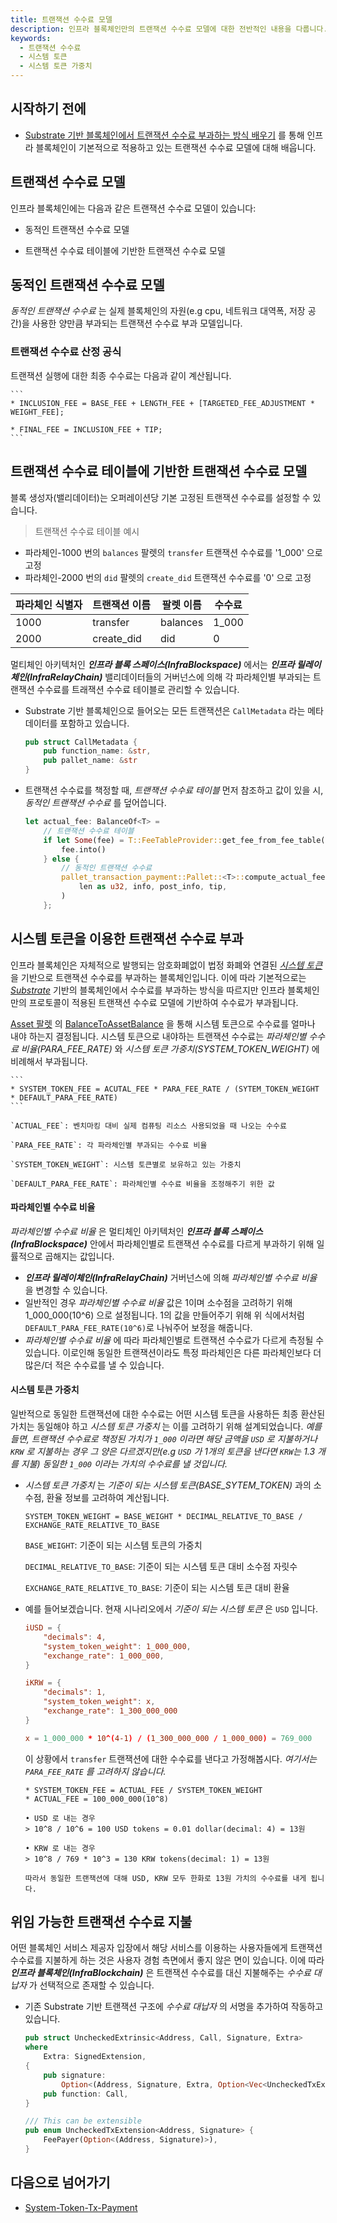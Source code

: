 ```yaml
---
title: 트랜잭션 수수료 모델
description: 인프라 블록체인만의 트랜잭션 수수료 모델에 대한 전반적인 내용을 다룹니다. 
keywords:
  - 트랜잭션 수수료
  - 시스템 토큰
  - 시스템 토큰 가중치
---
```


## 시작하기 전에

- [Substrate 기반 블록체인에서 트랜잭션 수수료 부과하는 방식 배우기](../../substrate/learn/tx-weights-fees.ko.md) 를 통해 인프라 블록체인이 기본적으로 적용하고 있는 트랜잭션 수수료 모델에 대해 배웁니다.

## 트랜잭션 수수료 모델

인프라 블록체인에는 다음과 같은 트랜잭션 수수료 모델이 있습니다:

- 동적인 트랜잭션 수수료 모델

- 트랜잭션 수수료 테이블에 기반한 트랜잭션 수수료 모델

## 동적인 트랜잭션 수수료 모델

_동적인 트랜잭션 수수료_ 는 실제 블록체인의 자원(e.g cpu, 네트워크 대역폭, 저장 공간)을 사용한 양만큼 부과되는 트랜잭션 수수료 부과 모델입니다. 

### 트랜잭션 수수료 산정 공식

트랜잭션 실행에 대한 최종 수수료는 다음과 같이 계산됩니다. 

    ```
    * INCLUSION_FEE = BASE_FEE + LENGTH_FEE + [TARGETED_FEE_ADJUSTMENT * WEIGHT_FEE];

    * FINAL_FEE = INCLUSION_FEE + TIP;
    ```

## 트랜잭션 수수료 테이블에 기반한 트랜잭션 수수료 모델

블록 생성자(밸리데이터)는 오퍼레이션당 기본 고정된 트랜잭션 수수료를 설정할 수 있습니다. 

> 트랜잭션 수수료 테이블 예시
- 파라체인-1000 번의 `balances` 팔렛의 `transfer` 트랜잭션 수수료를 '1_000' 으로 고정
- 파라체인-2000 번의 `did` 팔렛의 `create_did` 트랜잭션 수수료를 '0' 으로 고정

| 파라체인 식별자| 트랜잭션 이름 | 팔렛 이름 | 수수료
| - | - | - | - | 
| 1000 | transfer | balances | 1_000 |
| 2000 | create_did | did | 0 |


멀티체인 아키텍처인 **_인프라 블록 스페이스(InfraBlockspace)_** 에서는 **_인프라 릴레이체인(InfraRelayChain)_** 밸리데이터들의 거버넌스에 의해 각 파라체인별 부과되는 트랜잭션 수수료를 트래잭션 수수료 테이블로 관리할 수 있습니다.

- Substrate 기반 블록체인으로 들어오는 모든 트랜잭션은 `CallMetadata` 라는 메타데이터를 포함하고 있습니다. 

    ```rust
    pub struct CallMetadata {
        pub function_name: &str,
        pub pallet_name: &str
    }
    ```

- 트랜잭션 수수료를 책정할 때, _트랜잭션 수수료 테이블_ 먼저 참조하고 값이 있을 시, _동적인 트랜잭션 수수료_ 를 덮어씁니다.

    ```rust
    let actual_fee: BalanceOf<T> =
        // 트랜잭션 수수료 테이블
        if let Some(fee) = T::FeeTableProvider::get_fee_from_fee_table(metadata) {
            fee.into()
        } else {
            // 동적인 트랜잭션 수수료
            pallet_transaction_payment::Pallet::<T>::compute_actual_fee(
                len as u32, info, post_info, tip,
            )
        };
    ```

## 시스템 토큰을 이용한 트랜잭션 수수료 부과

인프라 블록체인은 자체적으로 발행되는 암호화폐없이 법정 화폐와 연결된 _[시스템 토큰](./system-token.md)_ 을 기반으로 트랜잭션 수수료를 부과하는 블록체인입니다. 이에 따라 기본적으로는 _[Substrate](https://substrate.io)_ 기반의 블록체인에서 수수료를 부과하는 방식을 따르지만 인프라 블록체인만의 프로토콜이 적용된 트랜잭션 수수료 모델에 기반하여 수수료가 부과됩니다.

[Asset 팔렛](https://paritytech.github.io/substrate/master/pallet_assets/index.html) 의 [BalanceToAssetBalance](https://paritytech.github.io/polkadot-sdk/master/pallet_assets/struct.BalanceToAssetBalance.html) 을 통해 시스템 토큰으로 수수료를 얼마나 내야 하는지 결정됩니다. 시스템 토큰으로 내야하는 트랜잭션 수수료는 _파라체인별 수수료 비율(PARA_FEE_RATE)_ 와 _시스템 토큰 가중치(SYSTEM_TOKEN_WEIGHT)_ 에 비례해서 부과됩니다.
 
    ```
    * SYSTEM_TOKEN_FEE = ACUTAL_FEE * PARA_FEE_RATE / (SYTEM_TOKEN_WEIGHT * DEFAULT_PARA_FEE_RATE)
    ```
    
    `ACTUAL_FEE`: 벤치마킹 대비 실제 컴퓨팅 리소스 사용되었을 때 나오는 수수료

    `PARA_FEE_RATE`: 각 파라체인별 부과되는 수수료 비율

    `SYSTEM_TOKEN_WEIGHT`: 시스템 토큰별로 보유하고 있는 가중치

    `DEFAULT_PARA_FEE_RATE`: 파라체인별 수수료 비율을 조정해주기 위한 값

#### 파라체인별 수수료 비율

_파라체인별 수수료 비율_ 은 멀티체인 아키텍처인 _**인프라 블록 스페이스(InfraBlockspace)**_ 안에서 파라체인별로 트랜잭션 수수료를 다르게 부과하기 위해 일률적으로 곱해지는 값입니다. 
- **_인프라 릴레이체인(InfraRelayChain)_** 거버넌스에 의해 _파라체인별 수수료 비율_ 을 변경할 수 있습니다. 
- 일반적인 경우 _파라체인별 수수료 비율_ 값은 1이며 소수점을 고려하기 위해 1_000_000(10^6) 으로 설정됩니다. 1의 값을 만들어주기 위해 위 식에서처럼 `DEFAULT_PARA_FEE_RATE(10^6)`로 나눠주어 보정을 해줍니다. 
- _파라체인별 수수료 비율_ 에 따라 파라체인별로 트랜잭션 수수료가 다르게 측정될 수 있습니다. 이로인해 동일한 트랜잭션이라도 특정 파라체인은 다른 파라체인보다 더 많은/더 적은 수수료를 낼 수 있습니다. 

#### 시스템 토큰 가중치

일반적으로 동일한 트랜잭션에 대한 수수료는 어떤 시스템 토큰을 사용하든 최종 환산된 가치는 동일해야 하고 _시스템 토큰 가중치_ 는 이를 고려하기 위해 설계되었습니다. _예를 들면, 트랜잭션 수수료로 책정된 가치가 `1_000` 이라면 해당 금액을 `USD` 로 지불하거나 `KRW` 로 지불하는 경우 그 양은 다르겠지만(e.g `USD` 가 1개의 토큰을 낸다면 `KRW`는 1.3 개를 지불) 동일한 `1_000` 이라는 가치의 수수료를 낼 것입니다._

- _시스템 토큰 가중치_ 는 _기준이 되는 시스템 토큰(BASE_SYTEM_TOKEN)_ 과의 소수점, 환율 정보를 고려하여 계산됩니다. 

    ```
    SYSTEM_TOKEN_WEIGHT = BASE_WEIGHT * DECIMAL_RELATIVE_TO_BASE / EXCHANGE_RATE_RELATIVE_TO_BASE
    ```

    `BASE_WEIGHT`: 기준이 되는 시스템 토큰의 가중치

    `DECIMAL_RELATIVE_TO_BASE`: 기준이 되는 시스템 토큰 대비 소수점 자릿수

    `EXCHANGE_RATE_RELATIVE_TO_BASE`: 기준이 되는 시스템 토큰 대비 환율

- 예를 들어보겠습니다. 현재 시나리오에서 _기준이 되는 시스템 토큰_ 은 `USD` 입니다.

    ```toml
    iUSD = {
        "decimals": 4,
        "system_token_weight": 1_000_000,
        "exchange_rate": 1_000_000,
    }

    iKRW = {
        "decimals": 1,
        "system_token_weight": x,
        "exchange_rate": 1_300_000_000
    }

    x = 1_000_000 * 10^(4-1) / (1_300_000_000 / 1_000_000) = 769_000
    ```

    이 상황에서 `transfer` 트랜잭션에 대한 수수료를 낸다고 가정해봅시다. _여기서는 `PARA_FEE_RATE` 를 고려하지 않습니다._
    ```text
    * SYSTEM_TOKEN_FEE = ACTUAL_FEE / SYSTEM_TOKEN_WEIGHT
    * ACTUAL_FEE = 100_000_000(10^8)

    • USD 로 내는 경우
    > 10^8 / 10^6 = 100 USD tokens = 0.01 dollar(decimal: 4) = 13원 

    • KRW 로 내는 경우
    > 10^8 / 769 * 10^3 = 130 KRW tokens(decimal: 1) = 13원

    따라서 동일한 트랜잭션에 대해 USD, KRW 모두 한화로 13원 가치의 수수료를 내게 됩니다.
    ```


## 위임 가능한 트랜잭션 수수료 지불

어떤 블록체인 서비스 제공자 입장에서 해당 서비스를 이용하는 사용자들에게 트랜잭션 수수료를 지불하게 하는 것은 사용자 경험 측면에서 좋지 않은 면이 있습니다. 이에 따라 **_인프라 블록체인(InfraBlockchain)_** 은 트랜잭션 수수료를 대신 지불해주는 _수수료 대납자_ 가 선택적으로 존재할 수 있습니다.

- 기존 Substrate 기반 트랜잭션 구조에 _수수료 대납자_ 의 서명을 추가하여 작동하고 있습니다.

    ```rust
    pub struct UncheckedExtrinsic<Address, Call, Signature, Extra>
    where
        Extra: SignedExtension,
    {
        pub signature:
            Option<(Address, Signature, Extra, Option<Vec<UncheckedTxExtension<Address, Signature>>>)>,
        pub function: Call,
    }

    /// This can be extensible
    pub enum UncheckedTxExtension<Address, Signature> {
        FeePayer(Option<(Address, Signature)>),
    }
    ```

## 다음으로 넘어가기

- [System-Token-Tx-Payment](https://github.com/InfraBlockchain/infrablockspace-sdk/blob/master/substrate/frame/transaction-payment/system-token-tx-payment/src/lib.rs)